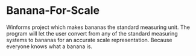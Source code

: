 Banana-For-Scale
================

Winforms project which makes bananas the standard measuring unit. The program will let the user convert from any of the standard measuring systems to bananas for an accurate scale representation. Because everyone knows what a banana is.
